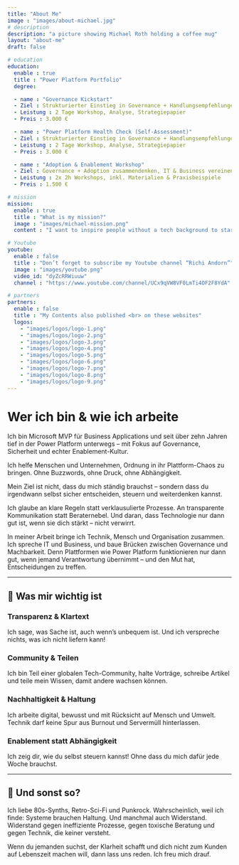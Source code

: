 ```yaml
---
title: "About Me"
image : "images/about-michael.jpg"
# description
description: "a picture showing Michael Roth holding a coffee mug"
layout: "about-me"
draft: false

# education
education:
  enable : true
  title : "Power Platform Portfolio"
  degree:

  - name : "Governance Kickstart"
  - Ziel : Strukturierter Einstieg in Governance + Handlungsempfehlungen  
  - Leistung : 2 Tage Workshop, Analyse, Strategiepapier  
  - Preis : 3.000 €

  - name : "Power Platform Health Check (Self-Assessment)"
  - Ziel : Strukturierter Einstieg in Governance + Handlungsempfehlungen  
  - Leistung : 2 Tage Workshop, Analyse, Strategiepapier  
  - Preis : 3.000 €

  - name : "Adoption & Enablement Workshop"
  - Ziel : Governance + Adoption zusammendenken, IT & Business vereinen  
  - Leistung : 2x 2h Workshops, inkl. Materialien & Praxisbeispiele  
  - Preis : 1.500 €

# mission
mission:
  enable : true
  title : "What is my mission?"
  image : "images/michael-mission.png"
  content : "I want to inspire people without a tech background to start their own journey into the tech world. <br>I'm a tech person by choice. That means, I didn't have a technical background to begin with until I decided (in my thirties) to learn everything around tech that seems relevant to me. In order to learn, I write. It helps me understand this complex stuff. With my blog I want to deliver instructions and helpful content for every beginner out there."

# Youtube
youtube:
  enable : false
  title : "Don’t forget to subscribe my Youtube channel “Richi Andorn”"
  image : "images/youtube.png"
  video_id: "dyZcRRWiuuw"
  channel : "https://www.youtube.com/channel/UCx9qVW8VF0LmTi4OF2F8YdA"

# partners
partners:
  enable : false
  title : "My Contents also published <br> on these websites"
  logos:
    - "images/logos/logo-1.png"
    - "images/logos/logo-2.png"
    - "images/logos/logo-3.png"
    - "images/logos/logo-4.png"
    - "images/logos/logo-5.png"
    - "images/logos/logo-6.png"
    - "images/logos/logo-7.png"
    - "images/logos/logo-8.png"
    - "images/logos/logo-9.png"
---
```


# Wer ich bin & wie ich arbeite

Ich bin Microsoft MVP für Business Applications und seit über zehn Jahren tief in der Power Platform unterwegs – mit Fokus auf Governance, Sicherheit und echter Enablement-Kultur.

Ich helfe Menschen und Unternehmen, Ordnung in ihr Plattform-Chaos zu bringen. Ohne Buzzwords, ohne Druck, ohne Abhängigkeit.

Mein Ziel ist nicht, dass du mich ständig brauchst – sondern dass du irgendwann selbst sicher entscheiden, steuern und weiterdenken kannst.

Ich glaube an klare Regeln statt verklausulierte Prozesse. An transparente Kommunikation statt Beraternebel. Und daran, dass Technologie nur dann gut ist, wenn sie dich stärkt – nicht verwirrt.

In meiner Arbeit bringe ich Technik, Mensch und Organisation zusammen. Ich spreche IT und Business, und baue Brücken zwischen Governance und Machbarkeit. Denn Plattformen wie Power Platform funktionieren nur dann gut, wenn jemand Verantwortung übernimmt – und den Mut hat, Entscheidungen zu treffen.

---

## 🤝 Was mir wichtig ist

### Transparenz & Klartext  
Ich sage, was Sache ist, auch wenn’s unbequem ist. Und ich verspreche nichts, was ich nicht liefern kann!

### Community & Teilen  
Ich bin Teil einer globalen Tech-Community, halte Vorträge, schreibe Artikel und teile mein Wissen, damit andere wachsen können.

### Nachhaltigkeit & Haltung  
Ich arbeite digital, bewusst und mit Rücksicht auf Mensch und Umwelt. Technik darf keine Spur aus Burnout und Servermüll hinterlassen.

### Enablement statt Abhängigkeit  
Ich zeig dir, wie du selbst steuern kannst! Ohne dass du mich dafür jede Woche brauchst.

---

## 👾 Und sonst so?

Ich liebe 80s-Synths, Retro-Sci-Fi und Punkrock. Wahrscheinlich, weil ich finde: Systeme brauchen Haltung. Und manchmal auch Widerstand. Widerstand gegen ineffiziente Prozesse, gegen toxische Beratung und gegen Technik, die keiner versteht.

Wenn du jemanden suchst, der Klarheit schafft und dich nicht zum Kunden auf Lebenszeit machen will, dann lass uns reden. Ich freu mich drauf.